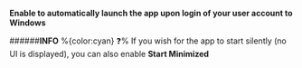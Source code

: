 **Enable to automatically launch the app upon login of your user account to Windows**

######__INFO__
 %{color:cyan} ❓% If you wish for the app to start silently (no UI is displayed), you can also enable **Start Minimized**

